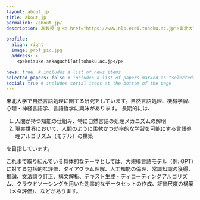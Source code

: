 ```yaml
---
layout: about_jp
title: about_jp
permalink: /about_jp/
description: 准教授 @ <a href="https://www.nlp.ecei.tohoku.ac.jp">東北大学 大学院情報科学研究科 自然言語処理研究室</a>. 

profile:
  align: right
  image: prof_pic.jpg
  address: >
    <p>keisuke.sakaguchi[at]tohoku.ac.jp</p>

news: true  # includes a list of news items
selected_papers: false # includes a list of papers marked as "selected={true}"
social: true # includes social icons at the bottom of the page
---
```


東北大学で自然言語処理に関する研究をしています。自然言語処理、機械学習、心理・神経言語学、言語哲学に興味があります。
長期的には、

1. 人間が持つ知能の仕組み、特に自然言語の処理メカニズムの解明
2. 現実世界において、人間のように柔軟かつ効率的な学習を可能にする言語処理アルゴリズム（モデル）の構築

を目指しています。

これまで取り組んでいる具体的なテーマとしては、大規模言語モデル（例: GPT）に対する包括的な評価、ダイアグラム理解、人工知能の倫理、常識知識の獲得、推論、文法誤り訂正、構文解析、テキスト生成・ディコーディングアルゴリズム、クラウドソーシングを用いた効率的なデータセットの作成、評価尺度の構築（メタ評価）、などがあります。


